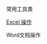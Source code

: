 <!--
 * @Author: wjn
 * @Date: 2020-02-21 09:53:00
 * @LastEditors: wjn
 * @LastEditTime: 2020-02-23 11:06:30
 -->


常用工具类

[Excel 操作](Excel/README.md)

Word文档操作
